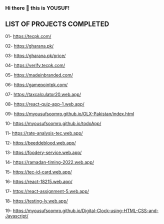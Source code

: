 ### Hi there 👋 this is YOUSUF!

## LIST OF PROJECTS COMPLETED

01- https://tecpk.com/

02- https://gharana.pk/

03- https://gharana.pk/price/

04- https://verify.tecpk.com/

05- https://madeinbranded.com/

06- https://gamepointpk.com/

07- https://taxcalculator20.web.app/

08- https://react-quiz-app-1.web.app/

09- https://myousufsoomro.github.io/OLX-Pakistan/index.html

10- https://myousufsoomro.github.io/todoApp/

11- https://rate-analysis-tec.web.app/

12- https://beeddeblood.web.app/

13- https://foodery-service.web.app/

14- https://ramadan-timing-2022.web.app/

15- https://tec-id-card.web.app/

16- https://react-18215.web.app/

17- https://react-assignment-5.web.app/

18- https://testing-ly.web.app/

19- https://myousufsoomro.github.io/Digital-Clock-using-HTML-CSS-and-Javascript/
